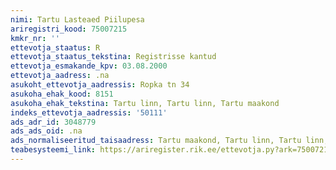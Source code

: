 ```yaml
---
nimi: Tartu Lasteaed Piilupesa
ariregistri_kood: 75007215
kmkr_nr: ''
ettevotja_staatus: R
ettevotja_staatus_tekstina: Registrisse kantud
ettevotja_esmakande_kpv: 03.08.2000
ettevotja_aadress: .na
asukoht_ettevotja_aadressis: Ropka tn 34
asukoha_ehak_kood: 8151
asukoha_ehak_tekstina: Tartu linn, Tartu linn, Tartu maakond
indeks_ettevotja_aadressis: '50111'
ads_adr_id: 3048779
ads_ads_oid: .na
ads_normaliseeritud_taisaadress: Tartu maakond, Tartu linn, Tartu linn, Ropka tn 34
teabesysteemi_link: https://ariregister.rik.ee/ettevotja.py?ark=75007215&ref=rekvisiidid
---
```


